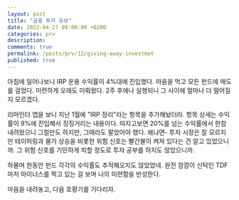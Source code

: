 ```yaml
---
layout: post
title: "금융 투자 유보"
date: 2022-04-27 08:00:00 +0200
categories: prv
description: 
comments: true
permalink: /posts/prv/12/giving-away-investmet
published: true
---
```


아침에 일어나보니 IRP 운용 수익률이 4%대에 진입했다. 마음을 먹고 모든 펀드에 매도를 걸었다. 미련하게 오래도 미뤄왔다. 2주 후에나 실행되니 그 사이에 얼마나 더 떨어질지 모르겠다.

리마인더 앱을 보니 지난 1월에 "IRP 정리"라는 항목을 추가해놨더라. 항목 상세는 수익률이 9%에 진입해서 징징거리는 내용이다. 따지고보면 20%를 넘는 수익률에서 한참 내려왔으니 그럴만도 하지만, 그때라도 팔았어야 했다. 왜냐면- 투자 시장은 잘 모르지만 테이퍼링과 물가 상승을 비롯한 위험 신호는 빨간불이 켜져 있다는 건 알고 있었으니까. 그 위험 신호를 기민하게 피할 정도로 투자 공부를 하지도 않았으니까.

하물며 한동안 펀드 각각의 수익률도 추적해오지도 않았었네. 완전 깜깜이 신탁인 TDF 마저 마이너스를 찍고 있는 걸 보며 나의 미련함을 반성한다.

마음을 내려놓고, 다음 호황기를 기다리자.
